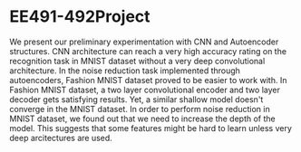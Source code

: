 # EE491-492Project

We present our preliminary experimentation with CNN and Autoencoder structures. CNN architecture can reach a very high accuracy rating on the recognition task in MNIST dataset without a very deep convolutional architecture. In the noise reduction task implemented through autoencoders, Fashion MNIST dataset proved to be easier to work with. In Fashion MNIST dataset, a two layer convolutional encoder and two layer decoder gets satisfying results. Yet, a similar shallow model doesn't converge in the MNIST dataset. In order to perform noise reduction in MNIST dataset, we found out that we need to increase the depth of the model. This suggests that some features might be hard to learn unless very deep arcitectures are used.  
